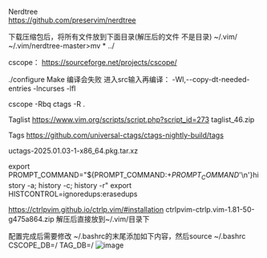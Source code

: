 Nerdtree  
https://github.com/preservim/nerdtree

下载压缩包后，将所有文件放到下面目录(解压后的文件 不是目录)
~/.vim/
~/.vim/nerdtree-master\>mv * ../

cscope：
https://sourceforge.net/projects/cscope/

./configure
Make 编译会失败
进入src输入再编译：
 -Wl,--copy-dt-needed-entries  -lncurses -lfl

cscope -Rbq
ctags -R .

Taglist
https://www.vim.org/scripts/script.php?script_id=273
taglist_46.zip


Tags
https://github.com/universal-ctags/ctags-nightly-build/tags

uctags-2025.01.03-1-x86_64.pkg.tar.xz



export PROMPT_COMMAND="${PROMPT_COMMAND:+$PROMPT_COMMAND$'\n'}history -a; history -c; history -r"
export HISTCONTROL=ignoredups:erasedups


https://ctrlpvim.github.io/ctrlp.vim/#installation
ctrlpvim-ctrlp.vim-1.81-50-g475a864.zip
解压后直接放到~/.vim/目录下


配置完成后需要修改
~/.bashrc的末尾添加如下内容，然后source ~/.bashrc
CSCOPE_DB=/
TAG_DB=/
![image](https://github.com/user-attachments/assets/cec1fa11-e400-4d01-b1e8-2ea7f7ab6ec8)

